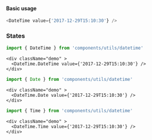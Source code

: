 #### Basic usage

```javascript
<DateTime value={'2017-12-29T15:10:30'} />
```

### States

```javascript
import { DateTime } from 'components/utils/datetime'
```

```
<div className="demo" >
  <DateTime.DateTime value={'2017-12-29T15:10:30'} />
</div>
```

```javascript
import { Date } from 'components/utils/datetime'
```

```
<div className="demo" >
  <DateTime.Date value={'2017-12-29T15:10:30'} />
</div>
```

```javascript
import { Time } from 'components/utils/datetime'
```

```
<div className="demo" >
  <DateTime.Time value={'2017-12-29T15:10:30'} />
</div>
```

